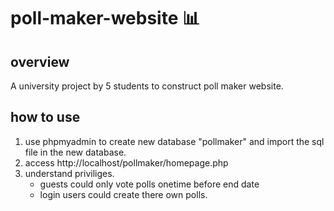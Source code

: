 # poll-maker-website :bar_chart:

## overview
A university project by 5 students to construct poll maker website.

## how to use
1. use phpmyadmin to create new database "pollmaker" and import the sql file in the new database.
2. access http://localhost/pollmaker/homepage.php
3. understand priviliges.  
   - guests could only vote polls onetime before end date
   - login users could create there own polls.
   
